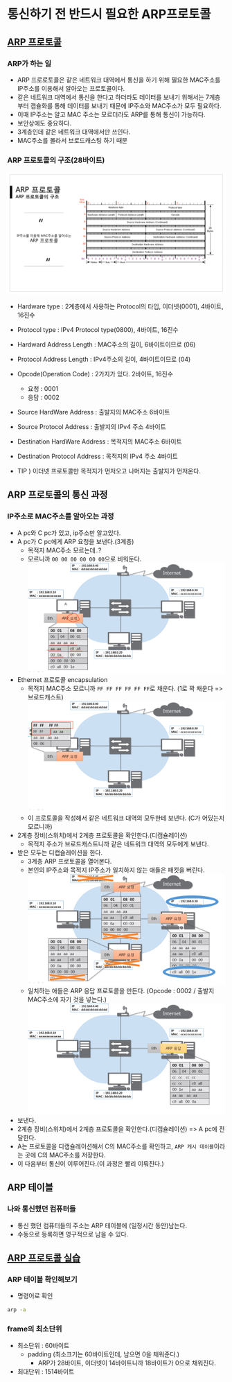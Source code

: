 # 통신하기 전 반드시 필요한 ARP프로토콜

## [ARP 프로토콜](https://youtu.be/LDsp-Xb168E?list=PL0d8NnikouEWcF1jJueLdjRIC4HsUlULi)

### ARP가 하는 일

- ARP 프로로토콜은 같은 네트워크 대역에서 통신을 하기 위해 필요한 MAC주소를 IP주소를 이용해서 알아오는 프로토콜이다.
- 같은 네트워크 대역에서 통신을 한다고 하더라도 데이터를 보내기 위해서는 7계층부터 캡슐화를 통해 데이터를 보내기 때문에 IP주소와 MAC주소가 모두 필요하다.
- 이때 IP주소는 알고 MAC 주소는 모르더라도 ARP를 통해 통신이 가능하다.
- 보안상에도 중요하다.
- 3계층인데 같은 네트워크 대역에서만 쓰인다.
- MAC주소를 몰라서 브로드캐스팅 하기 때문

### ARP 프로토콜의 구조(28바이트)

![img](./images/05/ARP.png)

- Hardware type : 2계층에서 사용하는 Protocol의 타입, 이더넷(0001), 4바이트, 16진수
- Protocol type : IPv4 Protocol type(0800), 4바이트, 16진수
- Hardward Address Length : MAC주소의 길이, 6바이트이므로 (06)
- Protocol Address Length : IPv4주소의 길이, 4바이트이므로 (04)
- Opcode(Operation Code) : 2가지가 있다. 2바이트, 16진수
  - 요청 : 0001
  - 응답 : 0002
- Source HardWare Address : 출발지의 MAC주소 6바이트
- Source Protocol Address : 출발지의 IPv4 주소 4바이트
- Destination HardWare Address : 목적지의 MAC주소 6바이트
- Destination Protocol Address : 목적지의 IPv4 주소 4바이트

- TIP ) 이더넷 프로토콜만 목적지가 먼저오고 나머지는 출발지가 먼저온다.

## ARP 프로토콜의 통신 과정

### IP주소로 MAC주소를 알아오는 과정

- A pc와 C pc가 있고, ip주소만 알고있다.
- A pc가 C pc에게 ARP 요청을 보낸다.(3계층)
  - 목적지 MAC주소 모르는데..?
  - 모르니까 `00 00 00 00 00 00`으로 비워둔다.
    ![img](./images/05/makeARP.png)
- Ethernet 프로토콜 encapsulation
  - 목적지 MAC주소 모르니까 `FF FF FF FF FF FF`로 채운다. (1로 꽉 채운다 => 브로드캐스트)
    ![img](./images/05/broadcase01.png)
  - 이 프로토콜을 작성해서 같은 네트워크 대역의 모두한테 보낸다. (C가 어딨는지 모르니까)
- 2계층 장비(스위치)에서 2계층 프로토콜을 확인한다.(디캡슐레이션)
  - 목적지 주소가 브로드캐스트니까 같은 네트워크 대역의 모두에게 보낸다.
- 받은 모두는 디캡슐레이션을 한다.
  - 3계층 ARP 프로토콜을 열어본다.
  - 본인의 IP주소와 목적지 IP주소가 일치하지 않는 애들은 패킷을 버린다.
    ![img](./images/05/broadcase02.png)
  - 일치하는 애들은 ARP 응답 프로토콜을 만든다. (Opcode : 0002 / 출발지 MAC주소에 자기 것을 넣는다.)
    ![img](./images/05/response.png)
- 보낸다.
- 2계층 장비(스위치)에서 2계층 프로토콜을 확인한다.(디캡슐레이션) => A pc에 전달한다.
- A는 프로토콜을 디캡슐레이션해서 C의 MAC주소를 확인하고, `ARP 캐시 테이블`이라는 곳에 C의 MAC주소를 저장한다.
- 이 다음부터 통신이 이루어진다.(이 과정은 빨리 이뤄진다.)

## ARP 테이블

### 나와 통신했던 컴퓨터들

- 통신 했던 컴퓨터들의 주소는 ARP 테이블에 (일정시간 동안)남는다.
- 수동으로 등록하면 영구적으로 남을 수 있다.

## [ARP 프로토콜 실습](https://youtu.be/-M_S50Ga384?list=PL0d8NnikouEWcF1jJueLdjRIC4HsUlULi)

### ARP 테이블 확인해보기

- 명령어로 확인

```cmd
arp -a
```

### frame의 최소단위

- 최소단위 : 60바이트
  - padding (최소크기는 60바이트인데, 남으면 0을 채워준다.)
    - ARP가 28바이트, 이더넷이 14바이트니까 18바이트가 0으로 채워진다.
- 최대단위 : 1514바이트
